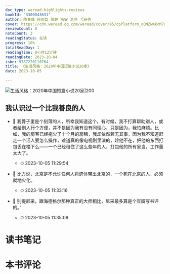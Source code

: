 ```yaml
---
doc_type: weread-highlights-reviews
bookId: "3300043631"
author: 陈春成 徐则臣 张楚 笛安 葛亮 弋舟等
cover: https://cdn.weread.qq.com/weread/cover/95/cpPlatform_oQNZwmkcM7aPddHxZKu1Bp/t7_cpPlatform_oQNZwmkcM7aPddHxZKu1Bp.jpg
reviewCount: 0
noteCount: 3
readingStatus: 在读
progress: 10%
totalReadDay: 1
readingTime: 0小时12分钟
readingDate: 2023-10-04
isbn: 9787220110764
title: 《生活风格：2020年中国短篇小说20家》
date: 2023-10-05

---
```


![ 生活风格：2020年中国短篇小说20家|200](https://cdn.weread.qq.com/weread/cover/95/cpPlatform_oQNZwmkcM7aPddHxZKu1Bp/t7_cpPlatform_oQNZwmkcM7aPddHxZKu1Bp.jpg)


## 我认识过一个比我善良的人


- 📌 我骨子里是个刻薄的人，所幸我知道这个。有时候，我不打算帮助别人，或者给别人行个方便，并不是因为我有没有同理心，只是因为，我怕麻烦。比如，我的房客已经拖欠了十个月的房租，我却依然若无其事，因为我不知道赶走一个活人要怎么操作，难道真的像电视剧里演的，趁他不在，把他的东西打包丢在楼下么——一个已经租住了这么些年的人，打包他的所有家当，工作量太大了。 
    - ⏱ 2023-10-05 11:29:54 

- 📌 比方说，北京是不允许任何人将遗体带出北京的，一个死在北京的人，必须就地火化。 
    - ⏱ 2023-10-05 11:33:16 

- 📌 别提尼采，跟海德格尔那种真正的大师相比，尼采最多算是个豆瓣写书评的。” 
    - ⏱ 2023-10-05 11:35:09 

# 读书笔记


# 本书评论
